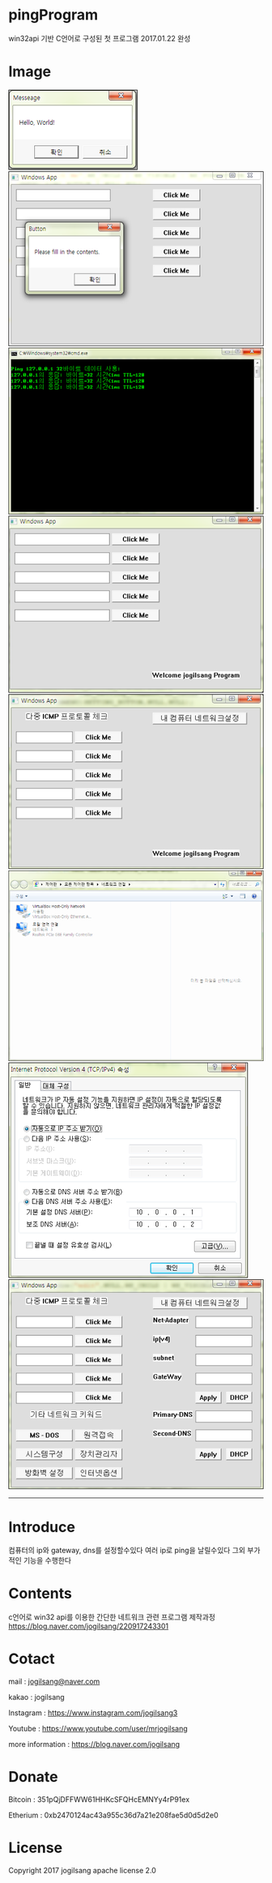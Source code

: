 # pingProgram

win32api 기반 C언어로 구성된 첫 프로그램
2017.01.22 완성

Image
=============

![Alt text](/pingProgram/1.png)
![Alt text](/pingProgram/8.png)
![Alt text](/pingProgram/10.png)
![Alt text](/pingProgram/11.png)
![Alt text](/pingProgram/15.png)
![Alt text](/pingProgram/16.png)
![Alt text](/pingProgram/23.png)
![Alt text](/pingProgram/25.png)

<hr/>

Introduce
=============

컴퓨터의 ip와 gateway, dns를 설정할수있다
여러 ip로 ping을 날릴수있다
그외 부가적인 기능을 수행한다

Contents
=============

c언어로 win32 api를 이용한 간단한 네트워크 관련 프로그램 제작과정
https://blog.naver.com/jogilsang/220917243301


Cotact
=============

mail :
jogilsang@naver.com

kakao :
jogilsang

Instagram :
<https://www.instagram.com/jogilsang3>

Youtube :
<https://www.youtube.com/user/mrjogilsang>

more information : 
<https://blog.naver.com/jogilsang>

Donate
=============
Bitcoin : 351pQjDFFWW61HHKcSFQHcEMNYy4rP91ex

Etherium : 0xb2470124ac43a955c36d7a21e208fae5d0d5d2e0

License
=============
Copyright 2017 jogilsang apache license 2.0

